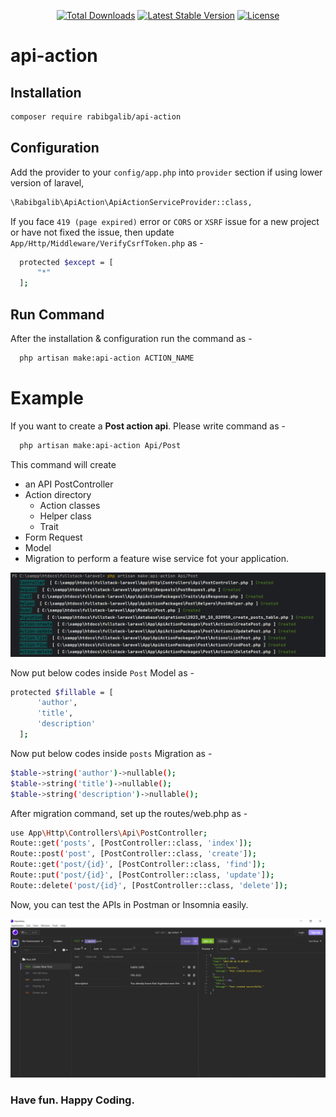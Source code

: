 <p align="center">
<a href="https://packagist.org/packages/rabibgalib/api-action"><img src="https://img.shields.io/packagist/dt/rabibgalib/api-action" alt="Total Downloads"></a>
<a href="https://packagist.org/packages/rabibgalib/api-action"><img src="https://img.shields.io/packagist/v/rabibgalib/api-action" alt="Latest Stable Version"></a>
<a href="https://packagist.org/packages/rabibgalib/api-action"><img src="https://img.shields.io/packagist/l/rabibgalib/api-action" alt="License"></a>
</p>

# api-action

## Installation
  ```sh
  composer require rabibgalib/api-action
  ```

## Configuration
Add the provider to your `config/app.php` into `provider` section if using lower version of laravel,

  ```sh
  \Rabibgalib\ApiAction\ApiActionServiceProvider::class,
  ```
If you face `419 (page expired)` error or `CORS` or `XSRF` issue for a new project or have not fixed the issue,
then update `App/Http/Middleware/VerifyCsrfToken.php` as -
  ```sh
    protected $except = [
        "*"
    ];
  ```

## Run Command

After the installation & configuration run the command as -
  ```sh
    php artisan make:api-action ACTION_NAME
  ```

# Example 
If you want to create a **Post action api**. Please write command as -

  ```sh
    php artisan make:api-action Api/Post
  ```
This command will create 
- an API PostController 
- Action directory  
  - Action classes
  - Helper class  
  - Trait 
- Form Request
- Model  
- Migration
to perform a feature wise service fot your application.

![api-action-post.PNG](https://raw.githubusercontent.com/RabibHossain/images/main/api-action-post.PNG?token=GHSAT0AAAAAACC6LYYKRCSLCTZ5FAMW6J2WZH56IUA)

Now put below codes inside `Post` Model as -
  ```sh
  protected $fillable = [
        'author',
        'title',
        'description'
    ];
   ```

Now put below codes inside `posts` Migration as -
  ```sh
  $table->string('author')->nullable();
  $table->string('title')->nullable();
  $table->string('description')->nullable();
   ```
After migration command, set up the routes/web.php as -
  ```sh
use App\Http\Controllers\Api\PostController;
Route::get('posts', [PostController::class, 'index']);
Route::post('post', [PostController::class, 'create']);
Route::get('post/{id}', [PostController::class, 'find']);
Route::put('post/{id}', [PostController::class, 'update']);
Route::delete('post/{id}', [PostController::class, 'delete']);
   ```
Now, you can test the APIs in Postman or Insomnia easily.

![post-api-action.gif](https://raw.githubusercontent.com/RabibHossain/images/main/post-api-action.gif?token=GHSAT0AAAAAACC6LYYLGBMI72SUADS3R2DMZH552MQ)

### Have fun. Happy Coding.
